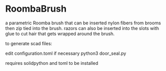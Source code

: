 # RoombaBrush

a parametric Roomba brush that can be inserted nylon fibers from brooms then zip tied into the brush.
razors can also be inserted into the slots with glue to cut hair that gets wrapped around the brush.

to generate scad files:

edit configuration.toml if necessary
python3 door_seal.py

requires solidpython and toml to be installed
